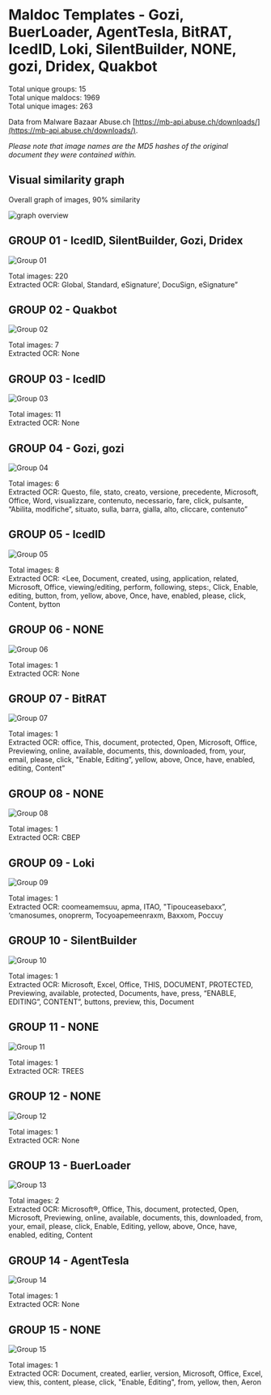 # Maldoc Templates - Gozi, BuerLoader, AgentTesla, BitRAT, IcedID, Loki, SilentBuilder, NONE, gozi, Dridex, Quakbot

Total unique groups: 15  
Total unique maldocs: 1969  
Total unique images: 263  

Data from Malware Bazaar Abuse.ch [https://mb-api.abuse.ch/downloads/](https://mb-api.abuse.ch/downloads/).  

*Please note that image names are the MD5 hashes of the original document they were contained within.*

## Visual similarity graph

Overall graph of images, 90% similarity

![graph overview](https://raw.githubusercontent.com/jstrosch/malware-samples/master/maldoc_templates/2021/abuse_ch/week14_Mar29-Apr02/overview.png?raw=true")  

## GROUP 01 - IcedID, SilentBuilder, Gozi, Dridex

![Group 01](https://raw.githubusercontent.com/jstrosch/malware-samples/master/maldoc_templates/2021/abuse_ch/week14_Mar29-Apr02/group_01/IcedID_0b37f0614f5373af0fcff36273a00e9e.jpg?raw=true)

Total images: 220  
Extracted OCR: Global, Standard, eSignature’, DocuSign, eSignature”  

## GROUP 02 - Quakbot

![Group 02](https://raw.githubusercontent.com/jstrosch/malware-samples/master/maldoc_templates/2021/abuse_ch/week14_Mar29-Apr02/group_02/Quakbot_0ff4cffa09e185597bb7868fe9074832.jpg?raw=true)

Total images: 7  
Extracted OCR: None  

## GROUP 03 - IcedID

![Group 03](https://raw.githubusercontent.com/jstrosch/malware-samples/master/maldoc_templates/2021/abuse_ch/week14_Mar29-Apr02/group_03/IcedID_21ea8f323dd7ef3387cd815d5d8dc6cb.jpg?raw=true)

Total images: 11  
Extracted OCR: None  

## GROUP 04 - Gozi, gozi

![Group 04](https://raw.githubusercontent.com/jstrosch/malware-samples/master/maldoc_templates/2021/abuse_ch/week14_Mar29-Apr02/group_04/Gozi_c20494954cdedec3d50d3eb633192393.jpg?raw=true)

Total images: 6  
Extracted OCR: Questo, file, stato, creato, versione, precedente, Microsoft, Office, Word, visualizzare, contenuto, necessario, fare, click, pulsante, “Abilita, modifiche”, situato, sulla, barra, gialla, alto, cliccare, contenuto”  

## GROUP 05 - IcedID

![Group 05](https://raw.githubusercontent.com/jstrosch/malware-samples/master/maldoc_templates/2021/abuse_ch/week14_Mar29-Apr02/group_05/IcedID_1e30b923e51a2302dcda34a9d9183a1f.jpg?raw=true)

Total images: 8  
Extracted OCR: <Lee, Document, created, using, application, related, Microsoft, Office, viewing/editing, perform, following, steps:, Click, Enable, editing, button, from, yellow, above, Once, have, enabled, please, click, Content, bytton  

## GROUP 06 - NONE

![Group 06](https://raw.githubusercontent.com/jstrosch/malware-samples/master/maldoc_templates/2021/abuse_ch/week14_Mar29-Apr02/group_06/NONE_609c2473571bf703ce985b6e44b8e343.jpg?raw=true)

Total images: 1  
Extracted OCR: None  

## GROUP 07 - BitRAT

![Group 07](https://raw.githubusercontent.com/jstrosch/malware-samples/master/maldoc_templates/2021/abuse_ch/week14_Mar29-Apr02/group_07/BitRAT_dd32ca38fe227bb728c1ef2a5be30a50.jpg?raw=true)

Total images: 1  
Extracted OCR: office, This, document, protected, Open, Microsoft, Office, Previewing, online, available, documents, this, downloaded, from, your, email, please, click, "Enable, Editing”, yellow, above, Once, have, enabled, editing, Content”  

## GROUP 08 - NONE

![Group 08](https://raw.githubusercontent.com/jstrosch/malware-samples/master/maldoc_templates/2021/abuse_ch/week14_Mar29-Apr02/group_08/NONE_1d26f52d9e82e1ee81bffa05cb2f15f8.jpg?raw=true)

Total images: 1  
Extracted OCR: CBEP  

## GROUP 09 - Loki

![Group 09](https://raw.githubusercontent.com/jstrosch/malware-samples/master/maldoc_templates/2021/abuse_ch/week14_Mar29-Apr02/group_09/Loki_73e183aacd897cf94d2cfbdfd1c760ce.jpg?raw=true)

Total images: 1  
Extracted OCR: coomeamemsuu, apma, ITAO, "Tipouceasebaxx”, ‘cmanosumes, onoprerm, Tocyoapemeenraxm, Baxxom, Poccuy  

## GROUP 10 - SilentBuilder

![Group 10](https://raw.githubusercontent.com/jstrosch/malware-samples/master/maldoc_templates/2021/abuse_ch/week14_Mar29-Apr02/group_10/SilentBuilder_01b584c25863eac5f6cc02a2ee5e5d76.jpg?raw=true)

Total images: 1  
Extracted OCR: Microsoft, Excel, Office, THIS, DOCUMENT, PROTECTED, Previewing, available, protected, Documents, have, press, “ENABLE, EDITING”, CONTENT”, buttons, preview, this, Document  

## GROUP 11 - NONE

![Group 11](https://raw.githubusercontent.com/jstrosch/malware-samples/master/maldoc_templates/2021/abuse_ch/week14_Mar29-Apr02/group_11/NONE_2a337b103747df0320d7adce1c935b22.jpg?raw=true)

Total images: 1  
Extracted OCR: TREES  

## GROUP 12 - NONE

![Group 12](https://raw.githubusercontent.com/jstrosch/malware-samples/master/maldoc_templates/2021/abuse_ch/week14_Mar29-Apr02/group_12/NONE_fe4dd316363d3631c83c2995dd3775f4.jpg?raw=true)

Total images: 1  
Extracted OCR: None  

## GROUP 13 - BuerLoader

![Group 13](https://raw.githubusercontent.com/jstrosch/malware-samples/master/maldoc_templates/2021/abuse_ch/week14_Mar29-Apr02/group_13/BuerLoader_b0527860dce067ded04f8ed8cf99b7c1.jpg?raw=true)

Total images: 2  
Extracted OCR: Microsoft®, Office, This, document, protected, Open, Microsoft, Previewing, online, available, documents, this, downloaded, from, your, email, please, click, Enable, Editing, yellow, above, Once, have, enabled, editing, Content  

## GROUP 14 - AgentTesla

![Group 14](https://raw.githubusercontent.com/jstrosch/malware-samples/master/maldoc_templates/2021/abuse_ch/week14_Mar29-Apr02/group_14/AgentTesla_05d1313dcb7be4a8c663a12abd2b48c2.jpg?raw=true)

Total images: 1  
Extracted OCR: None  

## GROUP 15 - NONE

![Group 15](https://raw.githubusercontent.com/jstrosch/malware-samples/master/maldoc_templates/2021/abuse_ch/week14_Mar29-Apr02/group_15/NONE_0c7f1a2a2e26a8246e5d4267934fa118.jpg?raw=true)

Total images: 1  
Extracted OCR: Document, created, earlier, version, Microsoft, Office, Excel, view, this, content, please, click, "Enable, Editing", from, yellow, then, Aeron  

